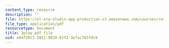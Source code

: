```yaml
---
content_type: resource
description: ''
file: https://ol-ocw-studio-app-production.s3.amazonaws.com/courses/res-ll-005-mathematics-of-big-data-and-machine-learning-january-iap-2020/e64f20c15851982082f23efac765fdc9_zNGKX-4PRsk.pdf
file_type: application/pdf
resourcetype: Document
title: 3play pdf file
uid: e64f20c1-5851-9820-82f2-3efac765fdc9
---
```

